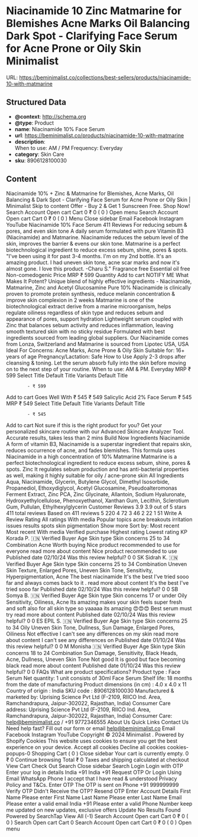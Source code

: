 # Niacinamide 10  Zinc  Matmarine for Blemishes Acne Marks Oil Balancing  Dark Spot - Clarifying Face Serum for Acne Prone or Oily Skin  Minimalist

URL: https://beminimalist.co/collections/best-sellers/products/niacinamide-10-with-matmarine

## Structured Data

- **@context**: http://schema.org
- **@type**: Product
- **name**: Niacinamide 10% Face Serum
- **url**: https://beminimalist.co/products/niacinamide-10-with-matmarine
- **description**:  
When to use: AM / PM
Frequency: Everyday
- **category**: Skin Care
- **sku**: 8906128100030

## Content

Niacinamide 10% + Zinc & Matmarine for Blemishes, Acne Marks, Oil Balancing & Dark Spot - Clarifying Face Serum for Acne Prone or Oily Skin | Minimalist
Skip to content
Offer - Buy 2 & Get 1 Sunscreen Free. Shop Now!
Search
Account
Open cart
Cart
0
₹ 0
(
0
)
Open menu
Search
Account
Open cart
Cart
0
₹ 0
(
0
)
Menu
Close sidebar
Email
Facebook
Instagram
YouTube
Niacinamide 10% Face Serum
411 Reviews
For reducing sebum & pores, and even skin tone
A daily serum formulated with pure Vitamin B3 (Niacinamide) and Matmarine. Niacinamide reduces the sebum level of the skin, improves the barrier & evens our skin tone. Matmarine is a perfect biotechnological ingredient to reduce excess sebum, shine, pores & spots.
"I've been using it for past 3-4 months. I'm on my 2nd bottle. It's an amazing product. I had uneven skin tone, acne scar marks and now it's almost gone. I love this product. -Charu S."
Fragrance free
Essential oil free
Non-comedogenic
Price
MRP
₹ 599
Quantity
Add to cart
NOTIFY ME
What Makes It Potent?
Unique blend of highly effective ingredients - Niacinamide, Matmarine, Zinc and Acetyl Glucosamine
Pure 10% Niacinamide is clinically proven to promote protein synthesis, reduce melanin concentration & improve skin complexion in 2 weeks
Matmarine is one of the biotechnological extract derive from a marine microorganism, helps regulate oiliness regardless of skin type and reduces sebum and appearance of pores, support hydration
Lightweight serum coupled with Zinc that balances sebum activity and reduces inflammation, leaving smooth textured skin with no sticky residue
Formulated with best ingredients sourced from leading global suppliers. Our Niacinamide comes from Lonza, Switzerland and Matmarine is sourced from Lipotec USA, USA
Ideal For
Concerns:
Acne Marks, Acne Prone & Oily Skin
Suitable for:
16+ years of age
Pregnancy/Lactation:
Safe
How to Use
Apply 2-3 drops after cleansing & toning. Let the serum absorb fully into the skin before moving on to the next step of your routine.
When to use:
AM & PM. Everyday
MRP
₹ 599
Select Title
Default Title
Variants
Default Title
            
            - ₹ 599
Add to cart
Goes Well With
₹ 545
₹ 549
Salicylic Acid 2% Face Serum
₹ 545
MRP
₹ 549
Select Title
Default Title
Variants
Default Title
            
            - ₹ 545
Add to cart
Not sure if this is the right product for you?
Get your personalized skincare routine with our Advanced Skincare Analyzer Tool. Accurate results, takes less than 2 mins
Build Now
Ingredients
Niacinamide
A form of vitamin B3, Niacinamide is a superstar ingredient that repairs skin, reduces occurrence of acne, and fades blemishes. This formula uses Niacinamide in a high concentration of 10%
Matmarine
Matmarine is a perfect biotechnological ingredient to reduce excess sebum, shine, pores & spots.
Zinc
It regulates sebum production and has anti-bacterial properties as well, making it highly suitable for oily / acne-prone skin
All Ingredients
Aqua, Niacinamide, Glycerin, Butylene Glycol, Dimethyl Isosorbide, Propanediol, Ethoxydiglycol, Acetyl Glucosamine, Pseudoalteromonas Ferment Extract, Zinc PCA, Zinc Glycinate, Allantoin, Sodium Hyaluronate, Hydroxyethylcellulose, Phenoxyethanol, Xanthan Gum, Lecithin, Sclerotium Gum, Pullulan, Ethylhexylglycerin
Customer Reviews
3.9
3.9 out of 5 stars 411 total reviews
Based on 411 reviews
5
220
4
72
3
46
2
22
1
51
Write A Review
Rating
All ratings
With media
Popular topics
acne
breakouts
irritation
issues
results
spots
skin
pigmentation
Show more
Sort by:
Most recent
Most recent
With media
Verified purchase
Highest rating
Lowest rating
KP
Korada P. 🇮🇳
Verified Buyer
Age
Skin type
Skin concerns
25 to 34
Combination
Acne
Worth buying
Nice product recommended to use for everyone
read more about content Nice product recommended to use
Published date
02/10/24
Was this review helpful?
0
0
SK
Sidrah K. 🇮🇳
Verified Buyer
Age
Skin type
Skin concerns
25 to 34
Combination
Uneven Skin Texture, Enlarged Pores, Uneven Skin Tone, Sensitivity, Hyperpigmentation, Acne
The best niacinamide
It's the best I've tried sooo far and always comes back to it .
read more about content It's the best I've tried sooo far
Published date
02/10/24
Was this review helpful?
0
0
SB
Somya B. 🇮🇳
Verified Buyer
Age
Skin type
Skin concerns
17 or under
Oily
Sensitivity, Oiliness, Acne
Its amazing makes your skin feels super fresh and soft also for all skin type so yaaaaa its amazing 😍😍😍
Best serum must try
read more about content
Published date
02/10/24
Was this review helpful?
0
0
ES
EPIL S. 🇮🇳
Verified Buyer
Age
Skin type
Skin concerns
25 to 34
Oily
Uneven Skin Tone, Dullness, Sun Damage, Enlarged Pores, Oiliness
Not effective
I can't see any differences on my skin
read more about content I can't see any differences on
Published date
01/10/24
Was this review helpful?
0
0
M
Monisha 🇮🇳
Verified Buyer
Age
Skin type
Skin concerns
18 to 24
Combination
Sun Damage, Sensitivity, Black Heads, Acne, Dullness, Uneven Skin Tone
Not good
It is good but face becoming black
read more about content
Published date
01/10/24
Was this review helpful?
0
0
FAQs
What are product specifications?
Product type
: Face Serum
Net quantity:
1 unit consists of 30ml Face Serum
Shelf life:
18 months from the date of manufacturing
Product dimensions (in cm)
: 4.0 x 4.0 x 11
Country of origin
: India
SKU code
: 8906128100030
Manufactured & marketed by:
Uprising Science Pvt Ltd (F-2109, RIICO Ind. Area, Ramchandrapura, Jaipur-302022, Rajasthan, India)
Consumer Care address:
Uprising Science Pvt Ltd (F-2109, RIICO Ind. Area, Ramchandrapura, Jaipur-302022, Rajasthan, India)
Consumer Care:
help@beminimalist.co / +91 9772346555
About Us
Quick Links
Contact Us
Need help fast? Fill out
our form
or email help@beminimalist.co
Email
Facebook
Instagram
YouTube
Copyright © 2024
Minimalist
.
Powered by Shopify
Cookies
This website uses cookies to ensure you get the best experience on your device.
Accept all cookies
Decline all cookies
cookies-popups-0
Shopping Cart
            (
0
)
Close sidebar
Your cart is currently empty.
0
₹ 0
Continue browsing
Total
₹ 0
Taxes and shipping calculated at checkout
View Cart
Check Out
Search
Close sidebar
Search
Login
Login with OTP
Enter your log in details
India
+91
India
+91
Request OTP
Or Login Using
Email
WhatsApp
Phone
I accept that I have read & understood
Privacy Policy
and T&Cs.
Enter OTP
The OTP is sent on
Phone
+91 999999999
Verify OTP
Didn't Receive the OTP?
Resend OTP
Enter Account Details
First Name
Please enter First Name
Last Name
Please enter Last Name
Email
Please enter a valid email
India
+91
Please enter a valid Phone Number
keep me updated on new updates, exclusive offers
Update
No Results Found
Powered by SearchTap
View All (-1)
Search
Account
Open cart
Cart
0
₹ 0
(
0
)
Search
Open cart
Cart
0
Search
Account
Open cart
Cart
0
₹ 0
(
0
)
Open menu